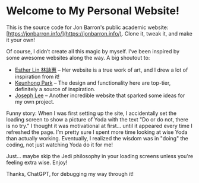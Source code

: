 # Welcome to My Personal Website!

This is the source code for Jon Barron's public academic website: [https://jonbarron.info/](https://jonbarron.info/). Clone it, tweak it, and make it your own!

Of course, I didn’t create all this magic by myself. I’ve been inspired by some awesome websites along the way. A big shoutout to:

- [Esther Lin 林詠惠](https://estherlin.github.io/) – Her website is a true work of art, and I drew a lot of inspiration from it!
- [Keunhong Park](https://keunhong.com/) – The design and functionality here are top-tier, definitely a source of inspiration.
- [Joseph Lee](https://josephlee31.github.io/) – Another incredible website that sparked some ideas for my own project.

Funny story: When I was first setting up the site, I accidentally set the loading screen to show a picture of Yoda with the text "Do or do not, there is no try." I thought it was motivational at first... until it appeared every time I refreshed the page. I’m pretty sure I spent more time looking at wise Yoda than actually working. Eventually, I realized the wisdom was in "doing" the coding, not just watching Yoda do it for me!

Just... maybe skip the Jedi philosophy in your loading screens unless you're feeling extra wise. Enjoy!

Thanks, ChatGPT, for debugging my way through it!
